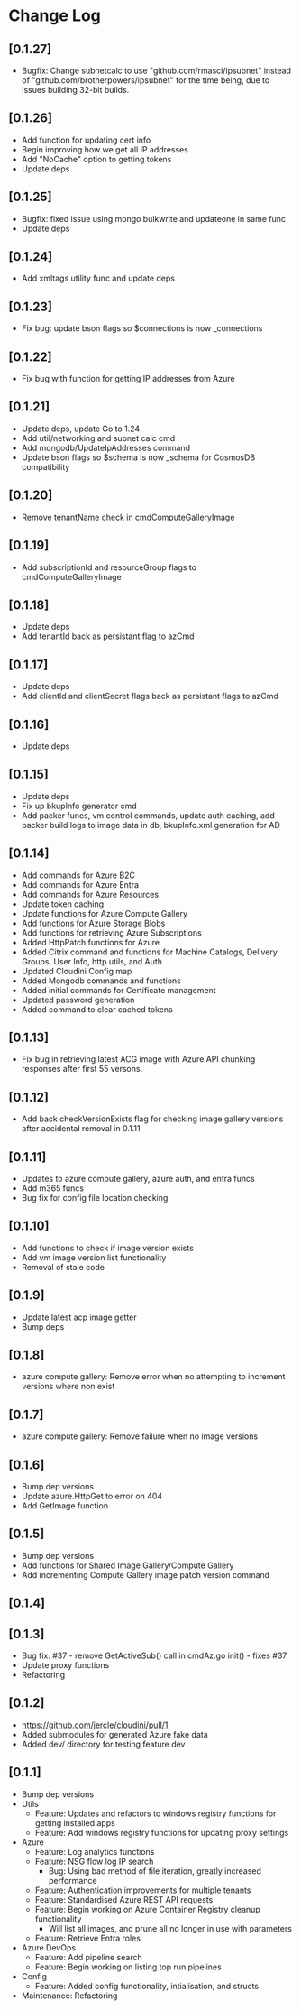 # Change Log

## [0.1.27]
* Bugfix: Change subnetcalc to use "github.com/rmasci/ipsubnet" instead of "github.com/brotherpowers/ipsubnet" for the time being, due to issues building 32-bit builds.

## [0.1.26]
* Add function for updating cert info
* Begin improving how we get all IP addresses
* Add "NoCache" option to getting tokens
* Update deps

## [0.1.25]
* Bugfix: fixed issue using mongo bulkwrite and updateone in same func
* Update deps

## [0.1.24]
* Add xmltags utility func and update deps

## [0.1.23]
* Fix bug: update bson flags so $connections is now _connections

## [0.1.22]
* Fix bug with function for getting IP addresses from Azure

## [0.1.21]
* Update deps, update Go to 1.24
* Add util/networking and subnet calc cmd
* Add mongodb/UpdateIpAddresses command
* Update bson flags so $schema is now _schema for CosmosDB compatibility

## [0.1.20]
* Remove tenantName check in cmdComputeGalleryImage

## [0.1.19]
* Add subscriptionId and resourceGroup flags to cmdComputeGalleryImage

## [0.1.18]
* Update deps
* Add tenantId back as persistant flag to azCmd

## [0.1.17]
* Update deps
* Add clientId and clientSecret flags back as persistant flags to azCmd

## [0.1.16]
* Update deps

## [0.1.15]
* Update deps
* Fix up bkupInfo generator cmd
* Add packer funcs, vm control commands, update auth caching, add packer build logs to image data in db, bkupInfo.xml generation for AD

## [0.1.14]
* Add commands for Azure B2C
* Add commands for Azure Entra
* Add commands for Azure Resources
* Update token caching
* Update functions for Azure Compute Gallery
* Add functions for Azure Storage Blobs
* Add functions for retrieving Azure Subscriptions
* Added HttpPatch functions for Azure
* Added Citrix command and functions for Machine Catalogs, Delivery Groups, User Info, http utils, and Auth
* Updated Cloudini Config map
* Added Mongodb commands and functions
* Added initial commands for Certificate management
* Updated password generation
* Added command to clear cached tokens

## [0.1.13]
* Fix bug in retrieving latest ACG image with Azure API chunking responses after first 55 versons.

## [0.1.12]
* Add back checkVersionExists flag for checking image gallery versions after accidental removal in 0.1.11

## [0.1.11]
* Updates to azure compute gallery, azure auth, and entra funcs
* Add m365 funcs
* Bug fix for config file location checking

## [0.1.10]
* Add functions to check if image version exists
* Add vm image version list functionality
* Removal of stale code

## [0.1.9]
* Update latest acp image getter
* Bump deps

## [0.1.8]
*  azure compute gallery: Remove error when no attempting to increment versions where non exist

## [0.1.7]
*  azure compute gallery: Remove failure when no image versions

## [0.1.6]
*  Bump dep versions
*  Update azure.HttpGet to error on 404
*  Add GetImage function

## [0.1.5]
*  Bump dep versions
*  Add functions for Shared Image Gallery/Compute Gallery
*  Add incrementing Compute Gallery image patch version command

## [0.1.4]

## [0.1.3]
 * Bug fix: #37 - remove GetActiveSub() call in cmdAz.go init() - fixes #37
 * Update proxy functions
 * Refactoring

## [0.1.2]
 * https://github.com/jercle/cloudini/pull/1
 * Added submodules for generated Azure fake data
 * Added dev/ directory for testing feature dev

## [0.1.1]

* Bump dep versions
* Utils
  * Feature: Updates and refactors to windows registry functions for getting installed apps
  * Feature: Add windows registry functions for updating proxy settings
* Azure
  * Feature: Log analytics functions
  * Feature: NSG flow log IP search
    * Bug: Using bad method of file iteration, greatly increased performance
  * Feature: Authentication improvements for multiple tenants
  * Feature: Standardised Azure REST API requests
  * Feature: Begin working on Azure Container Registry cleanup functionality
    * Will list all images, and prune all no longer in use with parameters
  * Feature: Retrieve Entra roles
* Azure DevOps
  * Feature: Add pipeline search
  * Feature: Begin working on listing top run pipelines
* Config
  * Feature: Added config functionality, intialisation, and structs
* Maintenance: Refactoring
